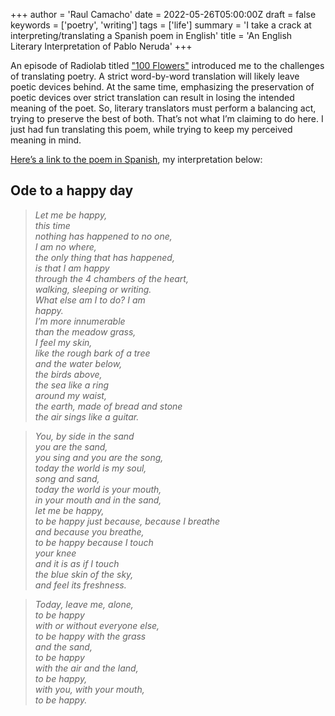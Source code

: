 +++
author = 'Raul Camacho'
date = 2022-05-26T05:00:00Z
draft = false
keywords = ['poetry', 'writing']
tags = ['life']
summary = 'I take a crack at interpreting/translating a Spanish poem in English'
title = 'An English Literary Interpretation of Pablo Neruda'
+++

An episode of Radiolab titled ["100 Flowers"](https://www.radiolab.org/episodes/1000-flowers "100 Flowers") introduced me to the challenges of translating poetry. A strict word-by-word translation will likely leave poetic devices behind. At the same time, emphasizing the preservation of poetic devices over strict translation can result in losing the intended meaning of the poet. So, literary translators must perform a balancing act, trying to preserve the best of both. That’s not what I’m claiming to do here. I just had fun translating this poem, while trying to keep my perceived meaning in mind.

[Here’s a link to the poem in Spanish](https://www.neruda.uchile.cl/obra/obraodaselementales3.html "Oda al dia feliz"), my interpretation below:

## Ode to a happy day

> *Let me be happy,*  
> *this time*  
> *nothing has happened to no one,*  
> *I am no where,*  
> *the only thing that has happened,*  
> *is that I am happy*  
> *through the 4 chambers of the heart,*  
> *walking, sleeping or writing.*  
> *What else am I to do? I am*  
> *happy.*  
> *I’m more innumerable*  
> *than the meadow grass,*  
> *I feel my skin,*  
> *like the rough bark of a tree*  
> *and the water below,*  
> *the birds above,*  
> *the sea like a ring*  
> *around my waist,*  
> *the earth, made of bread and stone*  
> *the air sings like a guitar.*  

> *You, by side in the sand*  
> *you are the sand,*  
> *you sing and you are the song,*  
> *today the world is my soul,*  
> *song and sand,*  
> *today the world is your mouth,*  
> *in your mouth and in the sand,*  
> *let me be happy,*  
> *to be happy just because, because I breathe*  
> *and because you breathe,*  
> *to be happy because I touch*  
> *your knee*  
> *and it is as if I touch*  
> *the blue skin of the sky,*  
> *and feel its freshness.*  

> *Today, leave me, alone,*  
> *to be happy*  
> *with or without everyone else,*  
> *to be happy with the grass*  
> *and the sand,*  
> *to be happy*  
> *with the air and the land,*  
> *to be happy,*  
> *with you, with your mouth,*  
> *to be happy.*  